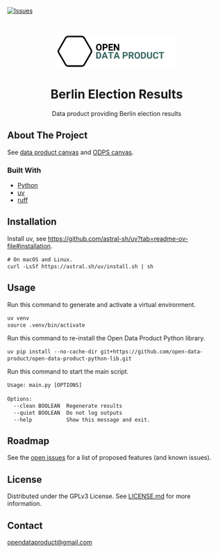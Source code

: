 [![Issues](https://img.shields.io/github/issues/open-data-product/open-data-product-berlin-election-results-source-aligned)](https://github.com/open-data-product/open-data-product-berlin-election-results-source-aligned/issues)

<br />
<p align="center">
  <a href="https://github.com/open-data-product/open-data-product-berlin-election-results-source-aligned">
    <img src="logo-with-text.png" alt="Logo" height="80">
  </a>

  <h1 align="center">Berlin Election Results</h1>

  <p align="center">
    Data product providing Berlin election results</a>
  </p>
</p>

## About The Project

See [data product canvas](docs/data-product-canvas.md) and [ODPS canvas](./docs/odps-canvas.md).

### Built With

* [Python](https://www.python.org/)
* [uv](https://docs.astral.sh/uv/)
* [ruff](https://docs.astral.sh/ruff/)

## Installation

Install uv, see https://github.com/astral-sh/uv?tab=readme-ov-file#installation.

```shell
# On macOS and Linux.
curl -LsSf https://astral.sh/uv/install.sh | sh
```

## Usage

Run this command to generate and activate a virtual environment.

```shell
uv venv
source .venv/bin/activate
```

Run this command to re-install the Open Data Product Python library.

```shell
uv pip install --no-cache-dir git+https://github.com/open-data-product/open-data-product-python-lib.git
```

Run this command to start the main script.

```shell
Usage: main.py [OPTIONS]

Options:
  --clean BOOLEAN  Regenerate results
  --quiet BOOLEAN  Do not log outputs
  --help           Show this message and exit.
```

## Roadmap

See
the [open issues](https://github.com/open-data-product/open-data-product-berlin-microcensus-housing-situation-source-aligned/issues)
for a list of proposed features (and
known issues).

## License

Distributed under the GPLv3 License. See [LICENSE.md](./LICENSE.md) for more information.

## Contact

opendataproduct@gmail.com
